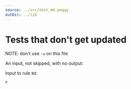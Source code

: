 ```yaml
---
source: ../src/test_md.peggy
outDir: ../lib
---
```


# Tests that don't get updated

NOTE: don't use `-u` on this file

An input, not skipped, with no output:

Input to rule `Nd`:
```
٣
```

